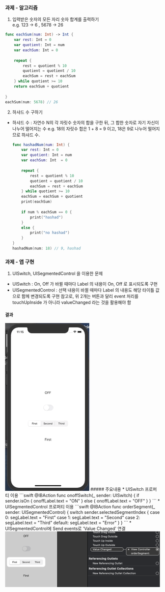 ### 과제 - 알고리즘

1. 입력받은 숫자의 모든 자리 숫자 합계를 출력하기      
    e.g.  123 -> 6 ,  5678 -> 26

  ```swift
  func eachSum(num: Int) -> Int {
      var rest: Int = 0
      var quotient: Int = num
      var eachSum: Int = 0
      
      repeat {
          rest = quotient % 10
          quotient = quotient / 10
          eachSum = rest + eachSum
      } while quotient >= 10
      return eachSum + quotient
      
  }
  eachSum(num: 5678) // 26
  ```

  

2. 하샤드 수 구하기 

* 하샤드 수 : 자연수 N의 각 자릿수 숫자의 합을 구한 뒤, 그 합한 숫자로 자기 자신이 나누어 떨어지는 수
  e.g. 18의 자릿수 합은 1 + 8 = 9 이고, 18은 9로 나누어 떨어지므로 하샤드 수.
  
  ```swift
  func hashadNum(num: Int) {
      var rest: Int = 0
      var quotient: Int = num
      var eachSum: Int  = 0
      
      repeat {
          rest = quotient % 10
          quotient = quotient / 10
          eachSum = rest + eachSum
      } while quotient >= 10
      eachSum = eachSum + quotient
      print(eachSum)
      
      if num % eachSum == 0 {
          print("hashad")
      }
      else {
          print("no hashad")
      }
  }
  hashadNum(num: 18) // 9, hashad
  ```
  
  



### 과제 - 앱 구현

1. UISwitch, UISegmentedControl 을 이용한 문제
- UISwitch : On, Off 가 바뀔 때마다 Label 의 내용이 On, Off 로 표시되도록 구현
- UISegmentedControl : 선택 내용이 바뀔 때마다 Label 의 내용도 해당 타이틀 값으로 함께 변경되도록 구현
  참고로, 위 2개는 버튼과 달리 event 처리를 touchUpInside 가 아니라 valueChanged 라는 것을 활용해야 함
#### 결과
<img src="iOS-assignment-Images/0424-iOS-assignment-UIGuide.gif"/>
##### 주요내용
* UISwitch 프로퍼티 이용
```swift
    @IBAction func onoffSwitch(_ sender: UISwitch) {
        if sender.isOn {
            onoffLabel.text = "ON"
        }
        else {
            onoffLabel.text = "OFF"
        }
    }
```
* UISegmentedControl 프로퍼티 이용
```swift
    @IBAction func orderSegment(_ sender: UISegmentedControl) {
        switch sender.selectedSegmentIndex {
        case 0:
            segLabel.text = "First"
        case 1:
            segLabel.text = "Second"
        case 2:
            segLabel.text = "Third"
        default:
            segLabel.text = "Error"
        }
    }
```
* UISegmentedControl에 Send events로 'Value Changed' 연결
<img src="iOS-assignment-Images/0424-iOS-assignment-UIGuide.png"/>
